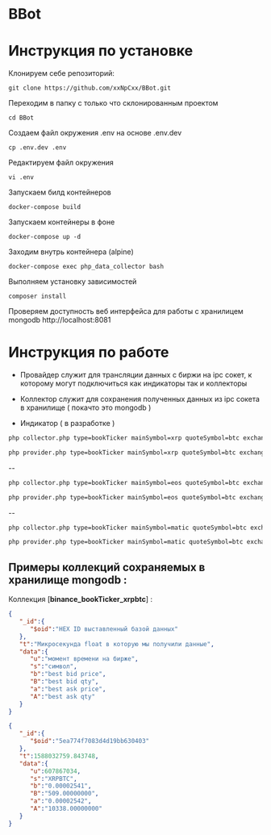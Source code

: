# BBot

# **Инструкция по установке**

Клонируем себе репозиторий:

`git clone https://github.com/xxNpCxx/BBot.git` 

Переходим в папку с только что склонированным проектом

`cd BBot`

Создаем файл окружения .env на основе .env.dev

`cp .env.dev .env`

Редактируем файл окружения

`vi .env`

 Запускаем билд контейнеров
 
`docker-compose build`

Запускаем контейнеры в фоне

`docker-compose up -d`

Заходим внутрь контейнера (alpine)

`docker-compose exec php_data_collector bash`

Выполняем установку зависимостей

`composer install`

Проверяем доступность веб интерфейса для работы с хранилицем mongodb http://localhost:8081

# **Инструкция по работе**

- Провайдер служит для трансляции данных с биржи на ipc сокет, к которому могут подключиться как индикаторы так и коллекторы

- Коллектор служит для сохранения полученных данных из ipc сокета в хранилище ( покачто это mongodb )

- Индикатор ( в разработке )

```bash
php collector.php type=bookTicker mainSymbol=xrp quoteSymbol=btc exchange=binance
```
```bash
php provider.php type=bookTicker mainSymbol=xrp quoteSymbol=btc exchange=binance
```
--
```bash
php collector.php type=bookTicker mainSymbol=eos quoteSymbol=btc exchange=binance
```
```bash
php provider.php type=bookTicker mainSymbol=eos quoteSymbol=btc exchange=binance
```
--
```bash
php collector.php type=bookTicker mainSymbol=matic quoteSymbol=btc exchange=binance
```
```bash
php provider.php type=bookTicker mainSymbol=matic quoteSymbol=btc exchange=binance
```

## **Примеры коллекций сохраняемых в хранилище mongodb** :

Коллекция [**binance_bookTicker_xrpbtc**] :
```json
{
   "_id":{
      "$oid":"HEX ID выставленный базой данных"
   },
   "t":"Микросекунда float в которую мы получили данные",
   "data":{
      "u":"момент времени на бирже",
      "s":"символ",
      "b":"best bid price",              
      "B":"best bid qty",              
      "a":"best ask price",              
      "A":"best ask qty"   
   }
}
```
```json
{
   "_id":{
      "$oid":"5ea774f7083d4d19bb630403"
   },
   "t":1588032759.843748,
   "data":{
      "u":607867034,
      "s":"XRPBTC",
      "b":"0.00002541",
      "B":"509.00000000",
      "a":"0.00002542",
      "A":"10338.00000000"
   }
}
```